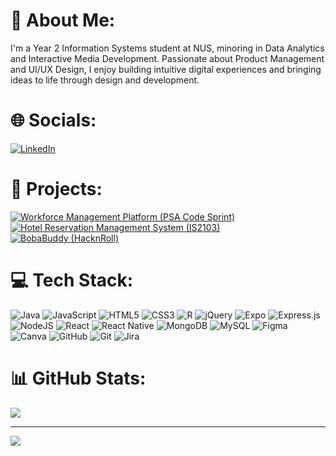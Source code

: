 # 💫 About Me:
I'm a Year 2 Information Systems student at NUS, minoring in Data Analytics and Interactive Media Development. Passionate about Product Management and UI/UX Design, I enjoy building intuitive digital experiences and bringing ideas to life through design and development.

# 🌐 Socials:
[![LinkedIn](https://img.shields.io/badge/LinkedIn-%230077B5.svg?logo=linkedin&logoColor=white)](https://linkedin.com/in/www.linkedin.com/in/kay-woon-lim) 

# 🚀 Projects:
[![Workforce Management Platform (PSA Code Sprint)](https://img.shields.io/badge/GitHub-Private%20Repo-blue?style=flat&logo=github)](https://github.com/Owly-dabs/PSA-Mavericks)
[![Hotel Reservation Management System (IS2103)](https://img.shields.io/badge/GitHub-Private%20Repo-blue?style=flat&logo=github)](https://github.com/Xenonwizard/IS2103Project)
[![BobaBuddy (HacknRoll)](https://img.shields.io/badge/GitHub-Private%20Repo-blue?style=flat&logo=github)](https://github.com/Soneul/BobaBuddy)

# 💻 Tech Stack:
![Java](https://img.shields.io/badge/java-%23ED8B00.svg?style=flat&logo=openjdk&logoColor=white) ![JavaScript](https://img.shields.io/badge/javascript-%23323330.svg?style=flat&logo=javascript&logoColor=%23F7DF1E) ![HTML5](https://img.shields.io/badge/html5-%23E34F26.svg?style=flat&logo=html5&logoColor=white) ![CSS3](https://img.shields.io/badge/css3-%231572B6.svg?style=flat&logo=css3&logoColor=white) ![R](https://img.shields.io/badge/r-%23276DC3.svg?style=flat&logo=r&logoColor=white) ![jQuery](https://img.shields.io/badge/jquery-%230769AD.svg?style=flat&logo=jquery&logoColor=white) ![Expo](https://img.shields.io/badge/expo-1C1E24?style=flat&logo=expo&logoColor=#D04A37) ![Express.js](https://img.shields.io/badge/express.js-%23404d59.svg?style=flat&logo=express&logoColor=%2361DAFB) ![NodeJS](https://img.shields.io/badge/node.js-6DA55F?style=flat&logo=node.js&logoColor=white) ![React](https://img.shields.io/badge/react-%2320232a.svg?style=flat&logo=react&logoColor=%2361DAFB) ![React Native](https://img.shields.io/badge/react_native-%2320232a.svg?style=flat&logo=react&logoColor=%2361DAFB) ![MongoDB](https://img.shields.io/badge/MongoDB-%234ea94b.svg?style=flat&logo=mongodb&logoColor=white) ![MySQL](https://img.shields.io/badge/mysql-4479A1.svg?style=flat&logo=mysql&logoColor=white) ![Figma](https://img.shields.io/badge/figma-%23F24E1E.svg?style=flat&logo=figma&logoColor=white) ![Canva](https://img.shields.io/badge/Canva-%2300C4CC.svg?style=flat&logo=Canva&logoColor=white) ![GitHub](https://img.shields.io/badge/github-%23121011.svg?style=flat&logo=github&logoColor=white) ![Git](https://img.shields.io/badge/git-%23F05033.svg?style=flat&logo=git&logoColor=white) ![Jira](https://img.shields.io/badge/jira-%230A0FFF.svg?style=flat&logo=jira&logoColor=white)

# 📊 GitHub Stats:
![](https://github-readme-stats.vercel.app/api?username=kaywoon&theme=omni&hide_border=false&include_all_commits=true&count_private=true)<br/>

---
[![](https://visitcount.itsvg.in/api?id=kaywoon&icon=9&color=11)](https://visitcount.itsvg.in)

<!-- Proudly created with GPRM ( https://gprm.itsvg.in ) -->

